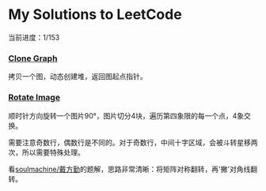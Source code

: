 # My Solutions to LeetCode

当前进度：1/153

### [Clone Graph][1]

拷贝一个图，动态创建堆，返回图起点指针。

### [Rotate Image][2]

顺时针方向旋转一个图片90°，图片切分4块，遍历第四象限的每一个点，4象交换。

需要注意奇数行，偶数行是不同的。对于奇数行，中间十字区域，会被斗转星移两次，所以需要特殊处理。

看[soulmachine/戴方勤][soulmachine1]的题解，思路非常清晰：将矩阵对称翻转，再'撇'对角线翻转。

[1]: https://github.com/rogerAce/LeetCodeSolution/blob/master/src/CloneGraph.cpp
[2]: https://github.com/rogerAce/LeetCodeSolution/blob/master/src/RotateImage.cpp
[soulmachine1]: https://github.com/soulmachine/leetcode